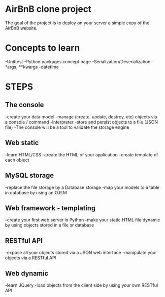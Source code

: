 # AirBnB clone project

The goal of the project is to deploy on your server a simple copy of the AirBnB website.

# Concepts to learn
-Unittest 
-Python packages concept page
-Serialization/Deserialization
-*args, **kwargs
-datetime

# STEPS

## The console
-create your data model
-manage (create, update, destroy, etc) objects via a console / command -interpreter
-store and persist objects to a file (JSON file)
-The console will be a tool to validate the storage engine

## Web static
-learn HTML/CSS
-create the HTML of your application
-create template of each object

## MySQL storage
-replace the file storage by a Database storage
-map your models to a table in database by using an O.R.M

## Web framework - templating
-create your first web server in Python
-make your static HTML file dynamic by using objects stored in a file or database

## RESTful API
-expose all your objects stored via a JSON web interface
-manipulate your objects via a RESTful API

## Web dynamic
-learn JQuery
-load objects from the client side by using your own RESTful API
